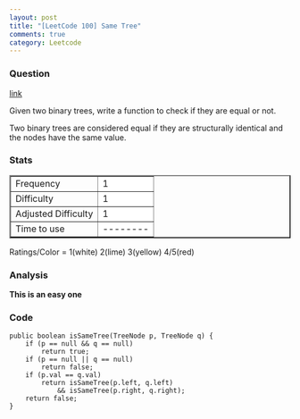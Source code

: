 ```yaml
---
layout: post
title: "[LeetCode 100] Same Tree"
comments: true
category: Leetcode
---
```


### Question

[link](https://oj.leetcode.com/problems/same-tree/)

<div class="question-content">
            <p></p><p>
Given two binary trees, write a function to check if they are equal or not.
</p>

<p>Two binary trees are considered equal if they are structurally identical and the nodes have the same value.
</p><p></p>
          </div>

### Stats

<table border="2">
	<tr>
		<td>Frequency</td>
		<td bgcolor="white">1</td>
	</tr>
	<tr>
		<td>Difficulty</td>
		<td bgcolor="white">1</td>
	</tr>
	<tr>
		<td>Adjusted Difficulty</td>
		<td bgcolor="white">1</td>
	</tr>
	<tr>
		<td>Time to use</td>
		<td bgcolor="white">--------</td>
	</tr>
</table>

Ratings/Color = 1(white) 2(lime) 3(yellow) 4/5(red)

### Analysis

**This is an easy one**

### Code

    public boolean isSameTree(TreeNode p, TreeNode q) {
        if (p == null && q == null)
            return true;
        if (p == null || q == null)
            return false;
        if (p.val == q.val)
            return isSameTree(p.left, q.left)
                && isSameTree(p.right, q.right);
        return false;
    }
